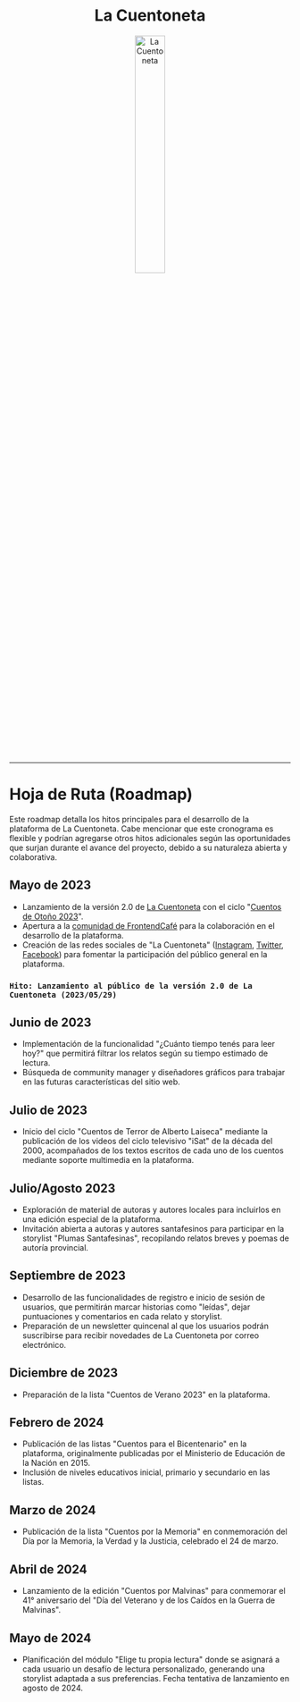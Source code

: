 <div align="center" width="100%">
    <h1>La Cuentoneta</h1>
    <picture>
        <source media="(prefers-color-scheme: dark)" srcset="https://github.com/rolivencia/cuentoneta/assets/32349705/b0ea0659-3c9d-4c4f-9d14-ab60d50dd832">
        <img width="33%" alt="La Cuentoneta" src="https://github.com/rolivencia/cuentoneta/assets/32349705/b0ea0659-3c9d-4c4f-9d14-ab60d50dd832">
    </picture>
</div>

---

# Hoja de Ruta (Roadmap)

Este roadmap detalla los hitos principales para el desarrollo de la plataforma de La Cuentoneta. Cabe mencionar que este cronograma es flexible y podrían agregarse otros hitos adicionales según las oportunidades que surjan durante el avance del proyecto, debido a su naturaleza abierta y colaborativa.

## Mayo de 2023

- Lanzamiento de la versión 2.0 de [La Cuentoneta][web] con el ciclo "[Cuentos de Otoño 2023][storylist-otoño-2023]".
- Apertura a la [comunidad de FrontendCafé][dc-fec] para la colaboración en el desarrollo de la plataforma. 
- Creación de las redes sociales de "La Cuentoneta" ([Instagram][instagram-cuentoneta], [Twitter][twitter-cuentoneta], [Facebook][facebook-cuentoneta]) para fomentar la participación del público general en la plataforma.

### `Hito: Lanzamiento al público de la versión 2.0 de La Cuentoneta (2023/05/29)`

## Junio de 2023

- Implementación de la funcionalidad "¿Cuánto tiempo tenés para leer hoy?" que permitirá filtrar los relatos según su tiempo estimado de lectura.
- Búsqueda de community manager y diseñadores gráficos para trabajar en las futuras características del sitio web.

## Julio de 2023

- Inicio del ciclo "Cuentos de Terror de Alberto Laiseca" mediante la publicación de los videos del ciclo televisivo "iSat" de la década del 2000, acompañados de los textos escritos de cada uno de los cuentos mediante soporte multimedia en la plataforma.

## Julio/Agosto 2023

- Exploración de material de autoras y autores locales para incluirlos en una edición especial de la plataforma.
- Invitación abierta a autoras y autores santafesinos para participar en la storylist "Plumas Santafesinas", recopilando relatos breves y poemas de autoría provincial.

## Septiembre de 2023

- Desarrollo de las funcionalidades de registro e inicio de sesión de usuarios, que permitirán marcar historias como "leídas", dejar puntuaciones y comentarios en cada relato y storylist.
- Preparación de un newsletter quincenal al que los usuarios podrán suscribirse para recibir novedades de La Cuentoneta por correo electrónico.

## Diciembre de 2023

- Preparación de la lista "Cuentos de Verano 2023" en la plataforma.

## Febrero de 2024

- Publicación de las listas "Cuentos para el Bicentenario" en la plataforma, originalmente publicadas por el Ministerio de Educación de la Nación en 2015.
- Inclusión de niveles educativos inicial, primario y secundario en las listas.

## Marzo de 2024

- Publicación de la lista "Cuentos por la Memoria" en conmemoración del Día por la Memoria, la Verdad y la Justicia, celebrado el 24 de marzo.

## Abril de 2024

- Lanzamiento de la edición "Cuentos por Malvinas" para conmemorar el 41° aniversario del "Día del Veterano y de los Caídos en la Guerra de Malvinas".

## Mayo de 2024

- Planificación del módulo "Elige tu propia lectura" donde se asignará a cada usuario un desafío de lectura personalizado, generando una storylist adaptada a sus preferencias. Fecha tentativa de lanzamiento en agosto de 2024.

<!-- Listado de enlaces de referencia, mantenerlos actualizados en cada archivo -->
[web]: https://cuentoneta.ar
[storylist-otoño-2023]: https://www.cuentoneta.ar/story-list?slug=otono-2023
[dc-fec]: https://discord.com/invite/frontendcafe
[instagram-cuentoneta]: https://instagram.com/cuentoneta
[twitter-cuentoneta]: https://twitter.com/cuentoneta
[facebook-cuentoneta]: https://facebook.com/lacuentoneta

